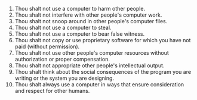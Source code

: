1. Thou shalt not use a computer to harm other people.
2. Thou shalt not interfere with other people's computer work.
3. Thou shalt not snoop around in other people's computer files.
4. Thou shalt not use a computer to steal.
5. Thou shalt not use a computer to bear false witness.
6. Thou shalt not copy or use proprietary software for which you have not paid (without permission).
7. Thou shalt not use other people's computer resources without authorization or proper compensation.
8. Thou shalt not appropriate other people's intellectual output.
9. Thou shalt think about the social consequences of the program you are writing or the system you are designing.
10. Thou shalt always use a computer in ways that ensure consideration and respect for other humans.